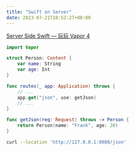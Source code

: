 ```yaml
---
title: "Swift on Server"
date: 2023-07-21T10:52:27+08:00
---
```


[Server Side Swift — 玩玩 Vapor 4](https://ken-60401.medium.com/server-side-swift-%E7%8E%A9%E7%8E%A9vapor-4-ff935af56ff9)

```swift
import Vapor

struct Person: Content {
    var name: String
    var age: Int
}

func routes(_ app: Application) throws {
    // ...
    app.get("json", use: getJson)
    // ...
}

func getJson(req: Request) throws -> Person {
    return Person(name: "Frank", age: 20)
}
```

```sh
curl --location 'http://127.0.0.1:8080/json'
```